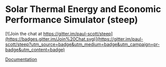 # Solar Thermal Energy and Economic Performance Simulator (steep)

[![Join the chat at https://gitter.im/paul-scott/steep](https://badges.gitter.im/Join%20Chat.svg)](https://gitter.im/paul-scott/steep?utm_source=badge&utm_medium=badge&utm_campaign=pr-badge&utm_content=badge)

[Documentation](http://steep.readthedocs.org/en/latest/)
